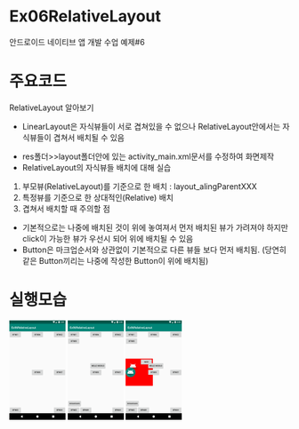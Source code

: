 # Ex06RelativeLayout
안드로이드 네이티브 앱 개발 수업 예제#6

# 주요코드
RelativeLayout 알아보기
 * LinearLayout은 자식뷰들이 서로 겹쳐있을 수 없으나 RelativeLayout안에서는 자식뷰들이 겹쳐서 배치될 수 있음

- res폴더>>layout폴더안에 있는 activity_main.xml문서를 수정하여 화면제작
- RelativeLayout의 자식뷰들 배치에 대해 실습
 1) 부모뷰(RelativeLayout)를 기준으로 한 배치 : layout_alingParentXXX
 2) 특정뷰를 기준으로 한 상대적인(Relative) 배치
 3) 겹쳐서 배치할 때 주의할 점 
   * 기본적으로는 나중에 배치된 것이 위에 놓여져서 먼저 배치된 뷰가 가려져야 하지만 click이 가능한 뷰가 우선시 되어 위에 배치될 수 있음
   * Button은 마크업순서와 상관없이 기본적으로 다른 뷰들 보다 먼저 배치됨. (당연히 같은 Button끼리는 나중에 작성한 Button이 위에 배치됨)

# 실행모습
<div>
  <img src="device-2019-05-28-140100.png" width="20%"/>
  <img src="device-2019-05-28-140150.png" width="20%"/>
  <img src="device-2019-05-28-140241.png" width="20%"/>
</div>
